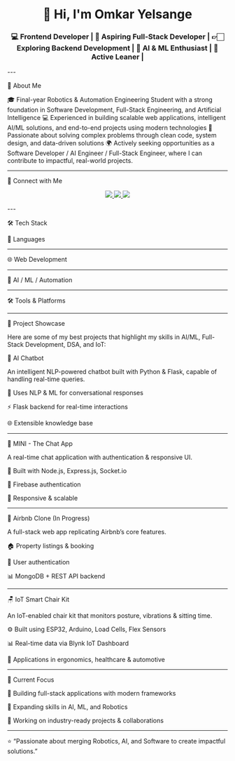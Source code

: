 
<h1 align="center">👋 Hi, I'm Omkar Yelsange</h1>    
<h3 align="center">💻 Frontend Developer |   
🚀 Aspiring Full-Stack Developer |   
👉🏻 Exploring Backend Development |   
🤖 AI & ML Enthusiast |   
🔸️ Active Leaner | </h3>  
---

🌟 About Me

🎓 Final-year Robotics & Automation Engineering Student with a strong foundation in Software Development, Full-Stack Engineering, and Artificial Intelligence
💻 Experienced in building scalable web applications, intelligent AI/ML solutions, and end-to-end projects using modern technologies
🚀 Passionate about solving complex problems through clean code, system design, and data-driven solutions
🌍 Actively seeking opportunities as a Software Developer / AI Engineer / Full-Stack Engineer, where I can contribute to impactful, real-world projects.


---

🔗 Connect with Me

<p align="center">  
  <a href="https://www.linkedin.com/in/omkar-yelsange" target="_blank">  
    <img src="https://img.shields.io/badge/LinkedIn-0A66C2?style=for-the-badge&logo=linkedin&logoColor=white"/>  
  </a>  
  <a href="https://github.com/OmkarYelsange" target="_blank">  
    <img src="https://img.shields.io/badge/GitHub-181717?style=for-the-badge&logo=github&logoColor=white"/>  
  </a>  
  <a href="mailto:omkaryelsange1010@gmail.com">  
    <img src="https://img.shields.io/badge/Email-D14836?style=for-the-badge&logo=gmail&logoColor=white"/>  
  </a>  
</p>  
---

🛠️ Tech Stack

🚀 Languages









---

🌐 Web Development












---

🤖 AI / ML / Automation








---

🛠 Tools & Platforms







---

🚀 Project Showcase

Here are some of my best projects that highlight my skills in AI/ML, Full-Stack Development, DSA, and IoT:

🤖 AI Chatbot

An intelligent NLP-powered chatbot built with Python & Flask, capable of handling real-time queries.

🧠 Uses NLP & ML for conversational responses

⚡ Flask backend for real-time interactions

🌐 Extensible knowledge base



---

💬 MINI - The Chat App

A real-time chat application with authentication & responsive UI.

📡 Built with Node.js, Express.js, Socket.io

🔐 Firebase authentication

📱 Responsive & scalable



---

🏡 Airbnb Clone (In Progress)

A full-stack web app replicating Airbnb’s core features.

🏠 Property listings & booking

🔐 User authentication

📊 MongoDB + REST API backend



---

🪑 IoT Smart Chair Kit

An IoT-enabled chair kit that monitors posture, vibrations & sitting time.

⚙ Built using ESP32, Arduino, Load Cells, Flex Sensors

📊 Real-time data via Blynk IoT Dashboard

🚀 Applications in ergonomics, healthcare & automotive



---

🌱 Current Focus

🔹 Building full-stack applications with modern frameworks

🔹 Expanding skills in AI, ML, and Robotics

🔹 Working on industry-ready projects & collaborations



---

⭐ “Passionate about merging Robotics, AI, and Software to create impactful solutions.”
